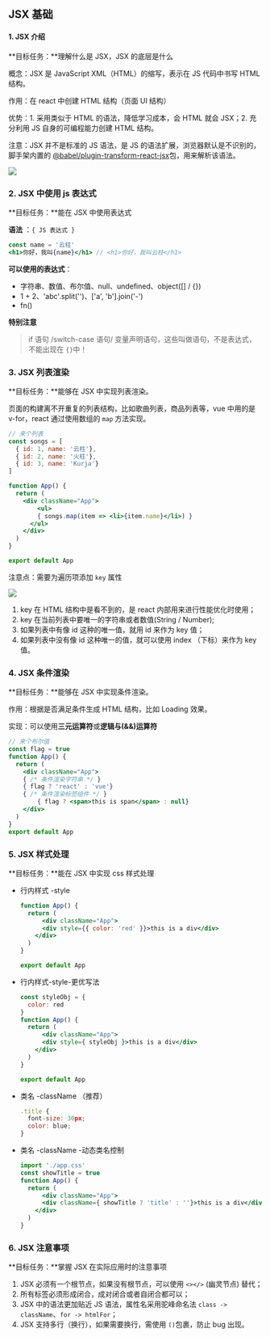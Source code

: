 ## JSX 基础

#### 1. JSX 介绍

**目标任务：**理解什么是 JSX，JSX 的底层是什么

概念：JSX 是 JavaScript XML（HTML）的缩写，表示在 JS 代码中书写 HTML 结构。

作用：在 react 中创建 HTML 结构（页面 UI 结构）

优势：1. 采用类似于 HTML 的语法，降低学习成本，会 HTML 就会 JSX；2. 充分利用 JS 自身的可编程能力创建 HTML 结构。

注意：JSX 并不是标准的 JS 语法，是 JS 的语法扩展，浏览器默认是不识别的，脚手架内置的 [@babel/plugin-transform-react-jsx](@babel/plugin-transform-react-jsx)包，用来解析该语法。

![](/Users/Kurja/Desktop/Typora/React/%E7%AC%AC%E4%B8%80%E6%AC%A1%E7%B3%BB%E7%BB%9F%E5%AD%A6%E4%B9%A0/e6c9d24egy1h4nn4j48k7j20ku0d4t9q.jpg)

### 2. JSX 中使用 js 表达式

**目标任务：**能在 JSX 中使用表达式

**语法** ：`{ JS 表达式 }`

```jsx
const name = '云柱'
<h1>你好，我叫{name}</h1> // <h1>你好，我叫云柱</h1>
```

**可以使用的表达式**：

- 字符串、数值、布尔值、null、undefined、object([] / {})
- 1 + 2、'abc'.split('')、['a', 'b'].join('-')
- fn()

**特别注意**

> if 语句 /switch-case 语句/ 变量声明语句，这些叫做语句，不是表达式，不能出现在 `{}`中！

### 3. JSX 列表渲染

**目标任务：**能够在 JSX 中实现列表渲染。

页面的构建离不开重复的列表结构，比如歌曲列表，商品列表等，vue 中用的是 v-for，react 通过使用数组的 `map` 方法实现。

```jsx
// 来个列表
const songs = [
  { id: 1, name: '云柱'},
  { id: 2, name: '火柱'},
  { id: 3, name: 'Kurja'}
]

function App() {
  return (
  	<div className="App">
    	<ul>
      	{ songs.map(item => <li>{item.name}</li>) }
      </ul>
    </div>
  )
}

export default App
```

注意点：需要为遍历项添加 `key` 属性

![](/Users/Kurja/Desktop/Typora/React/%E7%AC%AC%E4%B8%80%E6%AC%A1%E7%B3%BB%E7%BB%9F%E5%AD%A6%E4%B9%A0/e6c9d24egy1h4nqy68sg6j216s04lt9h.jpg)

1. key 在 HTML 结构中是看不到的，是 react 内部用来进行性能优化时使用；
2. key 在当前列表中要唯一的字符串或者数值(String / Number);
3. 如果列表中有像 id 这种的唯一值，就用 id 来作为 key 值；
4. 如果列表中没有像 id 这种唯一的值，就可以使用 index （下标）来作为 key 值。

### 4. JSX 条件渲染

**目标任务：**能够在 JSX 中实现条件渲染。

作用：根据是否满足条件生成 HTML 结构，比如 Loading 效果。

实现：可以使用**三元运算符**或**逻辑与(&&)运算符**

```jsx
// 来个布尔值
const flag = true
function App() {
  return (
  	<div className="App">
    { /* 条件渲染字符串 */ }
    { flag ? 'react' : 'vue'}
    { /* 条件渲染标签组件 */ }
		{ flag ? <span>this is span</span> : null}      
    </div>
  )
}
export default App
```

### 5. JSX 样式处理

**目标任务：**能在 JSX 中实现 css 样式处理

- 行内样式 -style

  ```jsx
  function App() {
    return (
    	<div className="App">
      	<div style={{ color: 'red' }}>this is a div</div>
      </div>
    )
  }
  
  export default App
  ```

- 行内样式-style-更优写法

  ```jsx
  const styleObj = {
  	color: red
  }
  function App() {
    return (
    	<div className="App">
      	<div style={ styleObj }>this is a div</div>
      </div>
    )
  }
  
  export default App
  ```

- 类名 -className （推荐）

  ```jsx
  .title {
    font-size: 30px;
    color: blue;
  }
  ```

- 类名 -className -动态类名控制

  ```jsx
  import './app.css'
  const showTitle = true
  function App() {
    return (
    	<div className="App">
      	<div className={ showTitle ? 'title' : ''}>this is a div</div>
      </div>
    )
  }
  ```

### 6. JSX 注意事项

**目标任务：**掌握 JSX 在实际应用时的注意事项

1. JSX 必须有一个根节点，如果没有根节点，可以使用 `<></>` (幽灵节点) 替代；
2. 所有标签必须形成闭合，成对闭合或者自闭合都可以；
3. JSX 中的语法更加贴近 JS 语法，属性名采用驼峰命名法 `class -> className`、`for -> htmlFor`；
4. JSX 支持多行（换行），如果需要换行，需使用 `()`包裹，防止 bug 出现。

